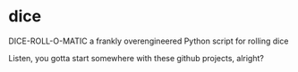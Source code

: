 # dice
DICE-ROLL-O-MATIC a frankly overengineered Python script for rolling dice

Listen, you gotta start somewhere with these github projects, alright?

